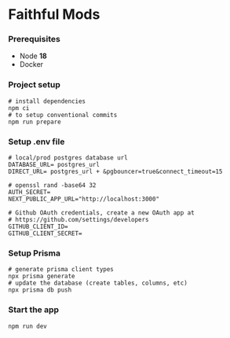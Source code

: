 # Faithful Mods

### Prerequisites

- Node **18**
- Docker

### Project setup

```shell
# install dependencies
npm ci
# to setup conventional commits
npm run prepare
```

### Setup .env file

```properties
# local/prod postgres database url
DATABASE_URL= postgres_url
DIRECT_URL= postgres_url + &pgbouncer=true&connect_timeout=15

# openssl rand -base64 32
AUTH_SECRET=
NEXT_PUBLIC_APP_URL="http://localhost:3000"

# Github OAuth credentials, create a new OAuth app at
# https://github.com/settings/developers
GITHUB_CLIENT_ID=
GITHUB_CLIENT_SECRET=
```

### Setup Prisma
```shell
# generate prisma client types
npx prisma generate
# update the database (create tables, columns, etc)
npx prisma db push
```

### Start the app

```shell
npm run dev
```

